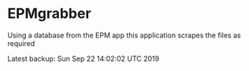 # EPMgrabber
Using a database from the EPM app this application scrapes the files as required


Latest backup: Sun Sep 22 14:02:02 UTC 2019
